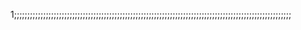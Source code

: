 1;;;;;;;;;;;;;;;;;;;;;;;;;;;;;;;;;;;;;;;;;;;;;;;;;;;;;;;;;;;;;;;;;;;;;;;;;;;;;;;;;;;;;;;;;;;;;;;;;;;;;;;;;
